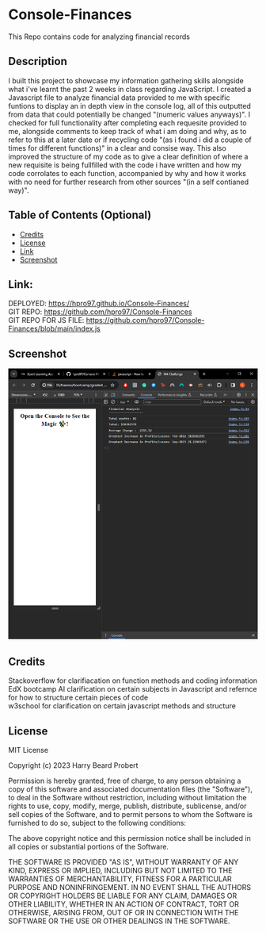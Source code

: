 # Console-Finances
This Repo contains code for analyzing financial records

## Description 

I built this project to showcase my information gathering skills alongside what i've learnt the past 2 weeks in class regarding JavaScript. I created a Javascript file to analyze financial data provided to me with specific funtions to display an in depth view in the console log, all of this outputted from data that could potentially be changed "(numeric values anyways)". I checked for full functionality after completing each requesite provided to me, alongside comments to keep track of what i am doing and why, as to refer to this at a later date or if recycling code "(as i found i did a couple of times for different functions)" in a clear and consise way. This also improved the structure of my code as to give a clear definition of where a new requisite is being fullfilled with the code i have written and how my code corrolates to each function, accompanied by why and how it works with no need for further research from other sources "(in a self contianed way)".

## Table of Contents (Optional)

* [Credits](#credits)
* [License](#license)
* [Link](#link)
* [Screenshot](#Screenshot)

## Link:
DEPLOYED: https://hpro97.github.io/Console-Finances/<br>
GIT REPO: https://github.com/hpro97/Console-Finances<br>
GIT REPO FOR JS FILE: https://github.com/hpro97/Console-Finances/blob/main/index.js<br>

## Screenshot

![screenshot of deployed page](/images/screenshot.png "screenshot")

## Credits

Stackoverflow for clarifiacation on function methods and coding information<br>
EdX bootcamp AI clarification on certain subjects in Javascript and refernce for how to structure certain pieces of code<br>
w3school for clarification on certain javascript methods and structure<br>

## License

MIT License<br>

Copyright (c) 2023 Harry Beard Probert<br>

Permission is hereby granted, free of charge, to any person obtaining a copy
of this software and associated documentation files (the "Software"), to deal
in the Software without restriction, including without limitation the rights
to use, copy, modify, merge, publish, distribute, sublicense, and/or sell
copies of the Software, and to permit persons to whom the Software is
furnished to do so, subject to the following conditions:<br>

The above copyright notice and this permission notice shall be included in all
copies or substantial portions of the Software.<br>

THE SOFTWARE IS PROVIDED "AS IS", WITHOUT WARRANTY OF ANY KIND, EXPRESS OR
IMPLIED, INCLUDING BUT NOT LIMITED TO THE WARRANTIES OF MERCHANTABILITY,
FITNESS FOR A PARTICULAR PURPOSE AND NONINFRINGEMENT. IN NO EVENT SHALL THE
AUTHORS OR COPYRIGHT HOLDERS BE LIABLE FOR ANY CLAIM, DAMAGES OR OTHER
LIABILITY, WHETHER IN AN ACTION OF CONTRACT, TORT OR OTHERWISE, ARISING FROM,
OUT OF OR IN CONNECTION WITH THE SOFTWARE OR THE USE OR OTHER DEALINGS IN THE
SOFTWARE.<br>
